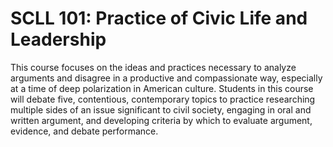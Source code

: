 # SCLL 101: Practice of Civic Life and Leadership

This course focuses on the ideas and practices necessary to analyze arguments and disagree in a productive and compassionate way, especially at a time of deep polarization in American culture. Students in this course will debate five, contentious, contemporary topics to practice researching multiple sides of an issue significant to civil society, engaging in oral and written argument, and developing criteria by which to evaluate argument, evidence, and debate performance.